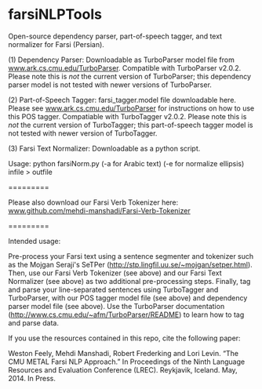 farsiNLPTools
=========

Open-source dependency parser, part-of-speech tagger, and text normalizer for Farsi (Persian).

(1) Dependency Parser:
Downloadable as TurboParser model file from www.ark.cs.cmu.edu/TurboParser. Compatible with TurboParser v2.0.2. Please note this is *not* the current version of TurboParser; this dependency parser model is not tested with newer versions of TurboParser.

(2) Part-of-Speech Tagger:
farsi_tagger.model file downloadable here. Please see www.ark.cs.cmu.edu/TurboParser for instructions on how to use this POS tagger. Compatiable with TurboTagger v2.0.2. Please note this is *not* the current version of TurboTagger; this part-of-speech tagger model is not tested with newer version of TurboTagger.

(3) Farsi Text Normalizer:
Downloadable as a python script.

Usage: python farsiNorm.py (-a for Arabic text) (-e for normalize ellipsis) infile > outfile

=========

Please also download our Farsi Verb Tokenizer here:
www.github.com/mehdi-manshadi/Farsi-Verb-Tokenizer

=========

Intended usage:

Pre-process your Farsi text using a sentence segmenter and tokenizer such as the Mojgan Seraji's SeTPer (http://stp.lingfil.uu.se/~mojgan/setper.html). Then, use our Farsi Verb Tokenizer (see above) and our Farsi Text Normalizer (see above) as two additional pre-processing steps. Finally, tag and parse your line-separated sentences using TurboTagger and TurboParser, with our POS tagger model file (see above) and dependency parser model file (see above). Use the TurboParser documentation (http://www.cs.cmu.edu/~afm/TurboParser/README) to learn how to tag and parse data.

If you use the resources contained in this repo, cite the following paper:

Weston Feely, Mehdi Manshadi, Robert Frederking and Lori Levin. “The CMU METAL Farsi NLP Approach.” In Proceedings of the Ninth Language Resources and Evaluation Conference (LREC). Reykjavik, Iceland. May, 2014. In Press.
